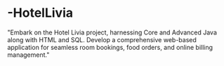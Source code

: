 # -HotelLivia
"Embark on the Hotel Livia project, harnessing Core and Advanced Java along with HTML and SQL. Develop a comprehensive web-based application for seamless room bookings, food orders, and online billing management."
